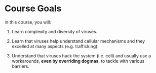 # Course Goals

In this course, you will:

1. Learn complexity and diversity of viruses.

2. Learn that viruses help understand cellular mechanisms and they excelled at many aspects (e.g. trafficking).

3. Understand that viruses hack the system (i.e. cell) and usually use a workarounds, **even by overriding dogmas**, to tackle with various barriers.
